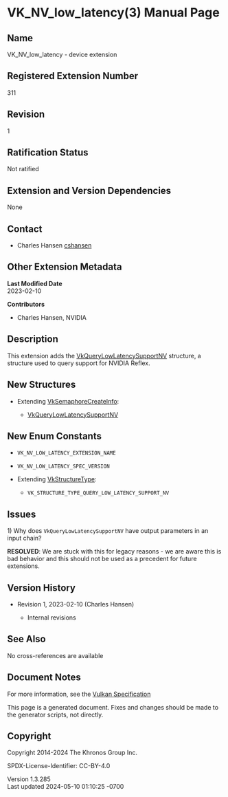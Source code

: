 # VK_NV_low_latency(3) Manual Page

## Name

VK_NV_low_latency - device extension



## <a href="#_registered_extension_number" class="anchor"></a>Registered Extension Number

311

## <a href="#_revision" class="anchor"></a>Revision

1

## <a href="#_ratification_status" class="anchor"></a>Ratification Status

Not ratified

## <a href="#_extension_and_version_dependencies" class="anchor"></a>Extension and Version Dependencies

None

## <a href="#_contact" class="anchor"></a>Contact

- Charles Hansen <a
  href="https://github.com/KhronosGroup/Vulkan-Docs/issues/new?body=%5BVK_NV_low_latency%5D%20@cshansen%0A*Here%20describe%20the%20issue%20or%20question%20you%20have%20about%20the%20VK_NV_low_latency%20extension*"
  target="_blank" rel="nofollow noopener"><em></em>cshansen</a>

## <a href="#_other_extension_metadata" class="anchor"></a>Other Extension Metadata

**Last Modified Date**  
2023-02-10

**Contributors**  
- Charles Hansen, NVIDIA

## <a href="#_description" class="anchor"></a>Description

This extension adds the
[VkQueryLowLatencySupportNV](https://registry.khronos.org/vulkan/specs/1.3-extensions/man/html/VkQueryLowLatencySupportNV.html) structure,
a structure used to query support for NVIDIA Reflex.

## <a href="#_new_structures" class="anchor"></a>New Structures

- Extending [VkSemaphoreCreateInfo](https://registry.khronos.org/vulkan/specs/1.3-extensions/man/html/VkSemaphoreCreateInfo.html):

  - [VkQueryLowLatencySupportNV](https://registry.khronos.org/vulkan/specs/1.3-extensions/man/html/VkQueryLowLatencySupportNV.html)

## <a href="#_new_enum_constants" class="anchor"></a>New Enum Constants

- `VK_NV_LOW_LATENCY_EXTENSION_NAME`

- `VK_NV_LOW_LATENCY_SPEC_VERSION`

- Extending [VkStructureType](https://registry.khronos.org/vulkan/specs/1.3-extensions/man/html/VkStructureType.html):

  - `VK_STRUCTURE_TYPE_QUERY_LOW_LATENCY_SUPPORT_NV`

## <a href="#_issues" class="anchor"></a>Issues

1\) Why does `VkQueryLowLatencySupportNV` have output parameters in an
input chain?

**RESOLVED**: We are stuck with this for legacy reasons - we are aware
this is bad behavior and this should not be used as a precedent for
future extensions.

## <a href="#_version_history" class="anchor"></a>Version History

- Revision 1, 2023-02-10 (Charles Hansen)

  - Internal revisions

## <a href="#_see_also" class="anchor"></a>See Also

No cross-references are available

## <a href="#_document_notes" class="anchor"></a>Document Notes

For more information, see the <a
href="https://registry.khronos.org/vulkan/specs/1.3-extensions/html/vkspec.html#VK_NV_low_latency"
target="_blank" rel="noopener">Vulkan Specification</a>

This page is a generated document. Fixes and changes should be made to
the generator scripts, not directly.

## <a href="#_copyright" class="anchor"></a>Copyright

Copyright 2014-2024 The Khronos Group Inc.

SPDX-License-Identifier: CC-BY-4.0

Version 1.3.285  
Last updated 2024-05-10 01:10:25 -0700

